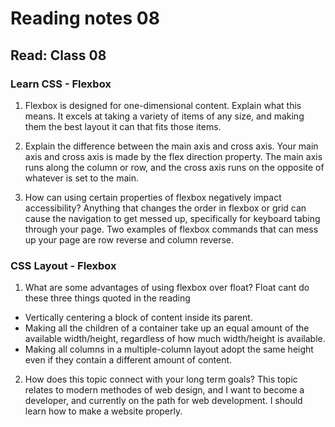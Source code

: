 # Reading notes 08

## Read: Class 08

### Learn CSS - Flexbox

1. Flexbox is designed for one-dimensional content. Explain what this means.
It excels at taking a variety of items of any size, and making them the best layout it can that fits those items.

2. Explain the difference between the main axis and cross axis.
Your main axis and cross axis is made by the flex direction property. The main axis runs along the column or row, and the cross axis runs on the opposite of whatever is set to the main.

3. How can using certain properties of flexbox negatively impact accessibility?
Anything that changes the order in flexbox or grid can cause the navigation to get messed up, specifically for keyboard tabing through your page. Two examples of flexbox commands that can mess up your page are row reverse and column reverse. 

### CSS Layout - Flexbox

1. What are some advantages of using flexbox over float?
Float cant do these three things quoted in the reading 
  * Vertically centering a block of content inside its parent.
  * Making all the children of a container take up an equal amount of the available width/height, regardless of how much width/height is available.
  * Making all columns in a multiple-column layout adopt the same height even if they contain a different amount of content.

2. How does this topic connect with your long term goals?
This topic relates to modern methodes of web design, and I want to become a developer, and currently on the path for web development. I should learn how to make a website properly. 